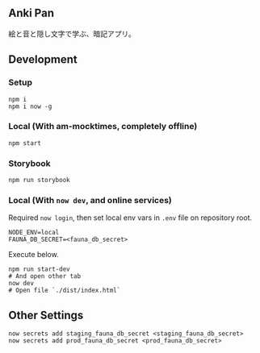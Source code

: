 ## Anki Pan

絵と音と隠し文字で学ぶ、暗記アプリ。


## Development

### Setup

```shell
npm i
npm i now -g
```

### Local (With am-mocktimes, completely offline)

```shell
npm start
```

### Storybook

```shell
npm run storybook
```

### Local (With `now dev`, and online services)

Required `now login`, then set local env vars in  `.env` file on repository root.
```env
NODE_ENV=local
FAUNA_DB_SECRET=<fauna_db_secret>
```

Execute below.

```shell
npm run start-dev
# And open other tab
now dev
# Open file `./dist/index.html`
```

## Other Settings

```shell
now secrets add staging_fauna_db_secret <staging_fauna_db_secret>
now secrets add prod_fauna_db_secret <prod_fauna_db_secret>
```
